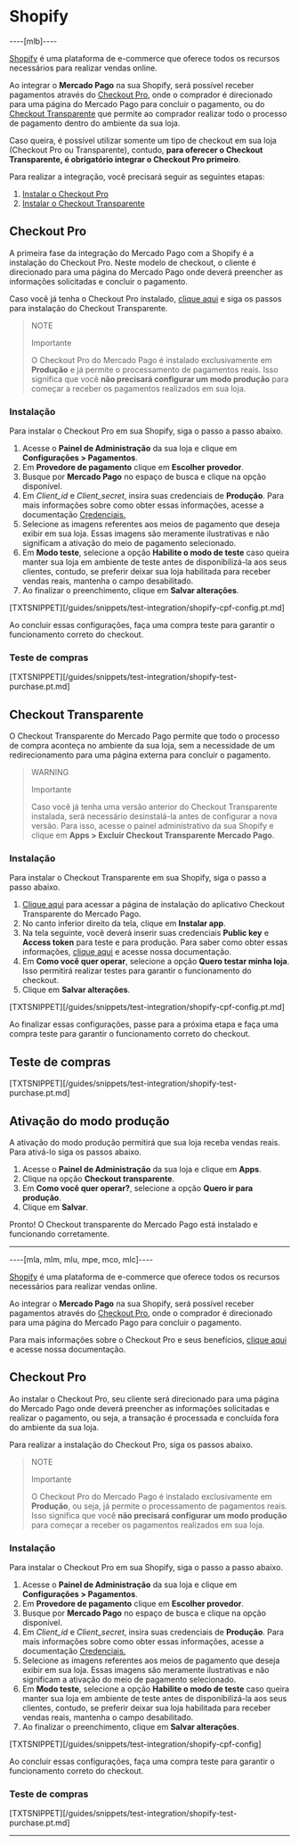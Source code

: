 # Shopify

----[mlb]----

[Shopify](https://www.shopify.com.br/) é uma plataforma de e-commerce que oferece todos os recursos necessários para realizar vendas online.

Ao integrar o **Mercado Pago** na sua Shopify, será possível receber pagamentos através do [Checkout Pro](https://www.mercadopago.com.br/developers/pt/guides/online-payments/checkout-pro/introduction), onde o comprador é direcionado para uma página do Mercado Pago para concluir o pagamento, ou do [Checkout Transparente](https://www.mercadopago.com.br/developers/pt/guides/online-payments/checkout-api/introduction) que permite ao comprador realizar todo o processo de pagamento dentro do ambiente da sua loja.

Caso queira, é possível utilizar somente um tipo de checkout em sua loja (Checkout Pro ou Transparente), contudo, **para oferecer o Checkout Transparente, é obrigatório integrar o Checkout Pro primeiro**.

Para realizar a integração, você precisará seguir as seguintes etapas:

1. [Instalar o Checkout Pro](#bookmark_checkout_pro)
2. [Instalar o Checkout Transparente](#bookmark_checkout_transparente)


## Checkout Pro

A primeira fase da integração do Mercado Pago com a Shopify é a instalação do Checkout Pro. Neste modelo de checkout, o cliente é direcionado para uma página do Mercado Pago onde deverá preencher as informações solicitadas e concluir o pagamento.

Caso você já tenha o Checkout Pro instalado, [clique aqui](#bookmark_checkout_transparente) e siga os passos para instalação do Checkout Transparente.

> NOTE
>
> Importante
>
> O Checkout Pro do Mercado Pago é instalado exclusivamente em **Produção** e já permite o processamento de pagamentos reais. Isso significa que você **não precisará configurar um modo produção** para começar a receber os pagamentos realizados em sua loja.

### Instalação

Para instalar o Checkout Pro em sua Shopify, siga o passo a passo abaixo.

1. Acesse o **Painel de Administração** da sua loja e clique em **Configurações > Pagamentos**.
2. Em **Provedore de pagamento** clique em **Escolher provedor**.
3. Busque por **Mercado Pago** no espaço de busca e clique na opção disponível.
4. Em _Client_id_ e _Client_secret_, insira suas credenciais de **Produção**. Para mais informações sobre como obter essas informações, acesse a documentação [Credenciais.](https://www.mercadopago.com.br/developers/pt/guides/resources/credentials)
5. Selecione as imagens referentes aos meios de pagamento que deseja exibir em sua loja. Essas imagens são meramente ilustrativas e não significam a ativação do meio de pagamento selecionado.
6. Em **Modo teste**, selecione a opção **Habilite o modo de teste** caso queira manter sua loja em ambiente de teste antes de disponibilizá-la aos seus clientes, contudo, se preferir deixar sua loja habilitada para receber vendas reais, mantenha o campo desabilitado.
7. Ao finalizar o preenchimento, clique em **Salvar alterações**.

[TXTSNIPPET][/guides/snippets/test-integration/shopify-cpf-config.pt.md]

Ao concluir essas configurações, faça uma compra teste para garantir o funcionamento correto do checkout.

### Teste de compras

[TXTSNIPPET][/guides/snippets/test-integration/shopify-test-purchase.pt.md]

## Checkout Transparente

O Checkout Transparente do Mercado Pago permite que todo o processo de compra aconteça no ambiente da sua loja, sem a necessidade de um redirecionamento para uma página externa para concluir o pagamento.

> WARNING
>
> Importante
>
> Caso você já tenha uma versão anterior do Checkout Transparente instalada, será necessário desinstalá-la antes de configurar a nova versão. Para isso, acesse o painel administrativo da sua Shopify e clique em **Apps > Excluir Checkout Transparente Mercado Pago**.

### Instalação

Para instalar o Checkout Transparente em sua Shopify, siga o passo a passo abaixo.

1. [Clique aqui](https://apps.shopify.com/checkout-transparente) para acessar a página de instalação do aplicativo Checkout Transparente do Mercado Pago.
2. No canto inferior direito da tela, clique em **Instalar app**.
3. Na tela seguinte, você deverá inserir suas credenciais **Public key** e **Access token** para teste e para produção. Para saber como obter essas informações, [clique aqui](https://www.mercadopago.com.br/developers/pt/guides/resources/credentials) e acesse nossa documentação.
4. Em **Como você quer operar**, selecione a opção **Quero testar minha loja**. Isso permitirá realizar testes para garantir o funcionamento do checkout.
5. Clique em **Salvar alterações**.

[TXTSNIPPET][/guides/snippets/test-integration/shopify-cpf-config.pt.md]

Ao finalizar essas configurações, passe para a próxima etapa e faça uma compra teste para garantir o funcionamento correto do checkout.

## Teste de compras

[TXTSNIPPET][/guides/snippets/test-integration/shopify-test-purchase.pt.md]

## Ativação do modo produção

A ativação do modo produção permitirá que sua loja receba vendas reais. Para ativá-lo siga os passos abaixo.

1. Acesse o **Painel de Administração** da sua loja e clique em **Apps**.
2. Clique na opção **Checkout transparente**.
3. Em **Como você quer operar?**, selecione a opção **Quero ir para produção**.
4. Clique em **Salvar**.

Pronto! O Checkout transparente do Mercado Pago está instalado e funcionando corretamente. 

------------

----[mla, mlm, mlu, mpe, mco, mlc]----

[Shopify](https://www.shopify.com.br/) é uma plataforma de e-commerce que oferece todos os recursos necessários para realizar vendas online.

Ao integrar o **Mercado Pago** na sua Shopify, será possível receber pagamentos através do [Checkout Pro](https://www.mercadopago.com.br/developers/pt/guides/online-payments/checkout-pro/introduction), onde o comprador é direcionado para uma página do Mercado Pago para concluir o pagamento.

Para mais informações sobre o Checkout Pro e seus benefícios, [clique aqui](https://www.mercadopago.com.br/developers/pt/guides/online-payments/checkout-pro/introduction) e acesse nossa documentação.

## Checkout Pro

Ao instalar o Checkout Pro, seu cliente será direcionado para uma página do Mercado Pago onde deverá preencher as informações solicitadas e realizar o pagamento, ou seja, a transação é processada e concluída fora do ambiente da sua loja.

Para realizar a instalação do Checkout Pro, siga os passos abaixo.

> NOTE
>
> Importante
>
> O Checkout Pro do Mercado Pago é instalado exclusivamente em **Produção**, ou seja, já permite o processamento de pagamentos reais. Isso significa que você **não precisará configurar um modo produção** para começar a receber os pagamentos realizados em sua loja.

### Instalação

Para instalar o Checkout Pro em sua Shopify, siga o passo a passo abaixo.

1. Acesse o **Painel de Administração** da sua loja e clique em **Configurações > Pagamentos**.
2. Em **Provedore de pagamento** clique em **Escolher provedor**.
3. Busque por **Mercado Pago** no espaço de busca e clique na opção disponível.
4. Em _Client_id_ e _Client_secret_, insira suas credenciais de **Produção**. Para mais informações sobre como obter essas informações, acesse a documentação [Credenciais.](https://www.mercadopago.com.br/developers/pt/guides/resources/credentials)
5. Selecione as imagens referentes aos meios de pagamento que deseja exibir em sua loja. Essas imagens são meramente ilustrativas e não significam a ativação do meio de pagamento selecionado.
6. Em **Modo teste**, selecione a opção **Habilite o modo de teste** caso queira manter sua loja em ambiente de teste antes de disponibilizá-la aos seus clientes, contudo, se preferir deixar sua loja habilitada para receber vendas reais, mantenha o campo desabilitado.
7. Ao finalizar o preenchimento, clique em **Salvar alterações**.

[TXTSNIPPET][/guides/snippets/test-integration/shopify-cpf-config]

Ao concluir essas configurações, faça uma compra teste para garantir o funcionamento correto do checkout.

### Teste de compras

[TXTSNIPPET][/guides/snippets/test-integration/shopify-test-purchase.pt.md]

------------
